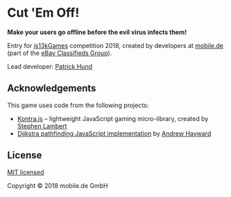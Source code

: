 # Cut 'Em Off!

**Make your users go offline before the evil virus infects them!**

Entry for [js13kGames](http://js13kgames.com) competition 2018, created by developers at [mobile.de](https://www.mobile.de)
(part of the [eBay Classifieds Group](https://www.ebayclassifiedsgroup.com)).

Lead developer: [Patrick Hund](https://github.com/pahund)

## Acknowledgements

This game uses code from the following projects:

* [Kontra.js](https://straker.github.io/kontra/) – lightweight JavaScript gaming micro-library, created by
  [Stephen Lambert](https://github.com/straker)
* [Dijkstra pathfinding JavaScript implementation](https://github.com/andrewhayward/dijkstra) by
  [Andrew Hayward](https://github.com/andrewhayward)
  
## License

[MIT licensed](LICENSE)

Copyright © 2018 mobile.de GmbH
